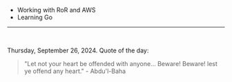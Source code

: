 - Working with RoR and AWS
- Learning Go

---

<br>

<!-- quote_marker -->
Thursday, September 26, 2024. Quote of the day:

> "Let not your heart be offended with anyone… Beware! Beware! lest ye offend any heart." - Abdu'l-Baha
